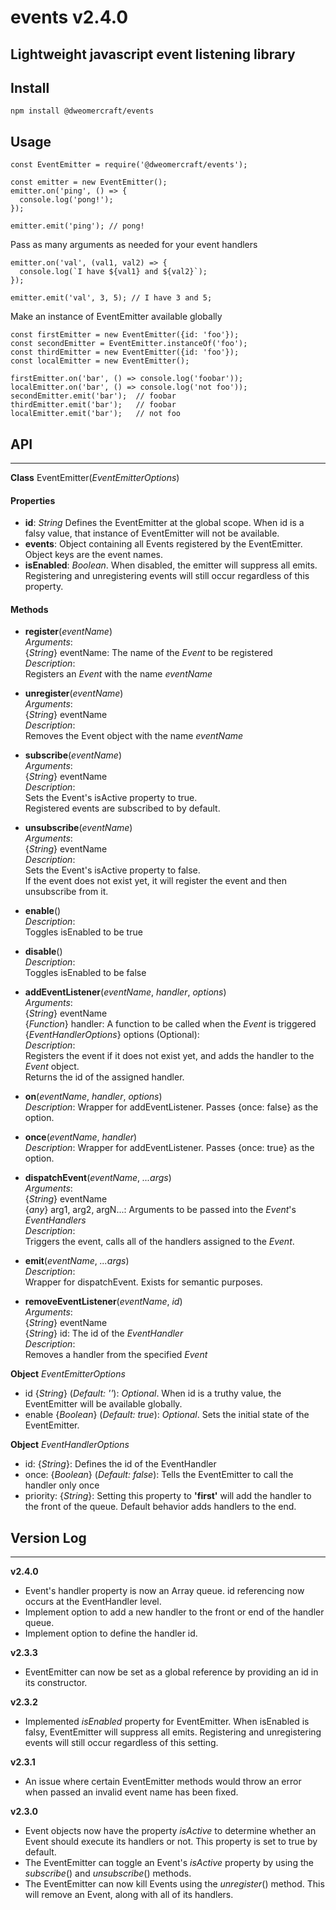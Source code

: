 # events v2.4.0
Lightweight javascript event listening library
---
## Install
```
npm install @dweomercraft/events
```
## Usage
```
const EventEmitter = require('@dweomercraft/events');

const emitter = new EventEmitter();
emitter.on('ping', () => {
  console.log('pong!');
});

emitter.emit('ping'); // pong!
```
Pass as many arguments as needed for your event handlers
```
emitter.on('val', (val1, val2) => {
  console.log(`I have ${val1} and ${val2}`);
});

emitter.emit('val', 3, 5); // I have 3 and 5;
```
Make an instance of EventEmitter available globally
```
const firstEmitter = new EventEmitter({id: 'foo'});
const secondEmitter = EventEmitter.instanceOf('foo');
const thirdEmitter = new EventEmitter({id: 'foo'});
const localEmitter = new EventEmitter();

firstEmitter.on('bar', () => console.log('foobar'));
localEmitter.on('bar', () => console.log('not foo'));
secondEmitter.emit('bar');  // foobar
thirdEmitter.emit('bar');   // foobar
localEmitter.emit('bar');   // not foo
```
## API
---
**Class** EventEmitter(*EventEmitterOptions*)
#### Properties
- **id**: *String* Defines the EventEmitter at the global scope. When id is a falsy value, that instance of EventEmitter will not be available.
- **events**: Object containing all Events registered by the EventEmitter. Object keys are the event names.
- **isEnabled**: *Boolean*. When disabled, the emitter will suppress all emits. Registering and unregistering events will still occur regardless of this property.
#### Methods
- **register**(*eventName*)<br>
  *Arguments*:<br>
    {*String*} eventName: The name of the *Event* to be registered<br>
  *Description*:<br>
    Registers an *Event* with the name *eventName*<br>

- **unregister**(*eventName*)<br>
  *Arguments*:<br>
    {*String*} eventName<br>
  *Description*:<br>
    Removes the Event object with the name *eventName*<br>

- **subscribe**(*eventName*)<br>
  *Arguments*:<br>
    {*String*} eventName<br>
  *Description*:<br>
    Sets the Event's isActive property to true.<br>
    Registered events are subscribed to by default.<br>

- **unsubscribe**(*eventName*)<br>
  *Arguments*:<br>
    {*String*} eventName<br>
  *Description*:<br>
    Sets the Event's isActive property to false.<br>
    If the event does not exist yet, it will register the event and then unsubscribe from it.<br>

- **enable**()<br>
  *Description*:<br>
    Toggles isEnabled to be true<br>

- **disable**()<br>
  *Description*:<br>
    Toggles isEnabled to be false<br>

- **addEventListener**(*eventName*, *handler*, *options*)<br>
  *Arguments*:<br>
    {*String*} eventName<br>
    {*Function*} handler: A function to be called when the *Event* is triggered<br>
    {*EventHandlerOptions*} options (Optional):<br>
  *Description*:<br>
    Registers the event if it does not exist yet, and adds the handler to the *Event* object.<br>
    Returns the id of the assigned handler.<br>


- **on**(*eventName*, *handler*, *options*)<br>
  *Description*: Wrapper for addEventListener. Passes {once: false} as the option.<br>

- **once**(*eventName*, *handler*)<br>
  *Description*: Wrapper for addEventListener. Passes {once: true} as the option.<br>

- **dispatchEvent**(*eventName*, *...args*)<br>
  *Arguments*:<br>
    {*String*} eventName<br>
    {*any*} arg1, arg2, argN...: Arguments to be passed into the *Event*'s *EventHandlers*<br>
  *Description*:<br>
    Triggers the event, calls all of the handlers assigned to the *Event*.<br>

- **emit**(*eventName*, *...args*)<br>
  *Description*:<br>
    Wrapper for dispatchEvent. Exists for semantic purposes.<br>

- **removeEventListener**(*eventName*, *id*)<br>
  *Arguments*:<br>
    {*String*} eventName<br>
    {*String*} id: The id of the *EventHandler*<br>
  *Description*:<br>
    Removes a handler from the specified *Event*<br>
    
**Object** *EventEmitterOptions*<br>
  - id {*String*} (*Default: ''*): *Optional*. When id is a truthy value, the EventEmitter will be available globally.<br>
  - enable {*Boolean*} (*Default: true*): *Optional*. Sets the initial state of the EventEmitter.

**Object** *EventHandlerOptions*<br>
  -  id: {*String*}: Defines the id of the EventHandler<br>
  -  once: {*Boolean*} (*Default: false*): Tells the EventEmitter to call the handler only once<br>
  -  priority: {*String*}: Setting this property to **'first'** will add the handler to the front of the queue. Default behavior adds handlers to the end.
## Version Log
---
**v2.4.0**
- Event's handler property is now an Array queue. id referencing now occurs at the EventHandler level.
- Implement option to add a new handler to the front or end of the handler queue.
- Implement option to define the handler id.

**v2.3.3**
- EventEmitter can now be set as a global reference by providing an id in its constructor.<br>

**v2.3.2**
- Implemented *isEnabled* property for EventEmitter. When isEnabled is falsy, EventEmitter will suppress all emits. Registering and unregistering events will still occur regardless of this setting.<br>

**v2.3.1**
- An issue where certain EventEmitter methods would throw an error when passed an invalid event name has been fixed.<br>

**v2.3.0**
- Event objects now have the property *isActive* to determine whether an Event should execute its handlers or not. This property is set to true by default.
- The EventEmitter can toggle an Event's *isActive* property by using the *subscribe*() and *unsubscribe*() methods.
- The EventEmitter can now kill Events using the *unregister*() method. This will remove an Event, along with all of its handlers.<br>
